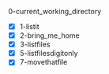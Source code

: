 0-current_working_directory
- [x] 1-listit
- [x] 2-bring_me_home
- [x] 3-listfiles
- [x] 5-listfilesdigitonly
- [x] 7-movethatfile
